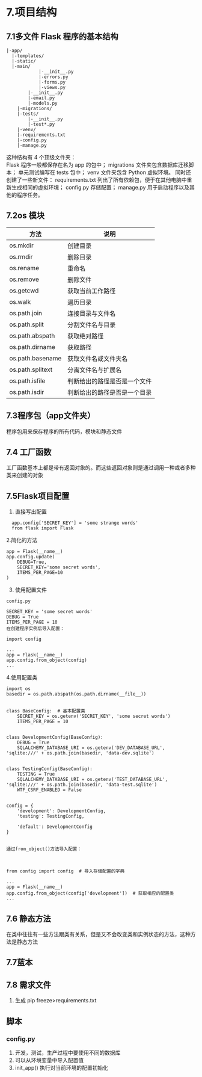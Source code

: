 # 7.项目结构
  ## 7.1多文件 Flask 程序的基本结构
```
|-app/
  |-templates/
  |-static/
  |-main/
            |-__init__.py
            |-errors.py
            |-forms.py
            |-views.py
        |-__init__.py
        |-email.py
        |-models.py
    |-migrations/
    |-tests/
        |-__init__.py
        |-test*.py
    |-venv/
    |-requirements.txt
    |-config.py
    |-manage.py
```
  

    
   这种结构有 4 个顶级文件夹：  
   Flask 程序一般都保存在名为 app 的包中；
   migrations 文件夹包含数据库迁移脚本；
   单元测试编写在 tests 包中；
   venv 文件夹包含 Python 虚拟环境。
   同时还创建了一些新文件：
   requirements.txt 列出了所有依赖包，便于在其他电脑中重新生成相同的虚拟环境；
   config.py 存储配置；
   manage.py 用于启动程序以及其他的程序任务。


  ## 7.2os 模块
方法|说明
----|----
os.mkdir|创建目录
os.rmdir|删除目录
os.rename|重命名
os.remove|删除文件
os.getcwd|获取当前工作路径
os.walk	|遍历目录
os.path.join|连接目录与文件名
os.path.split|分割文件名与目录
os.path.abspath	|获取绝对路径
os.path.dirname	|获取路径
os.path.basename|获取文件名或文件夹名
os.path.splitext|分离文件名与扩展名
os.path.isfile|判断给出的路径是否是一个文件
os.path.isdir|判断给出的路径是否是一个目录

  ## 7.3程序包（app文件夹）
  程序包用来保存程序的所有代码，模块和静态文件
  ## 7.4 工厂函数
  工厂函数基本上都是带有返回对象的。而这些返回对象则是通过调用一种或者多种类来创建的对象
  
  ## 7.5Flask项目配置
  1. 直接写出配置 
  ```
    app.config['SECRET_KEY'] = 'some strange words'
    from flask import Flask
  ```
  2.简化的方法
  ```
  app = Flask(__name__)
  app.config.update(
      DEBUG=True,
      SECRET_KEY='some secret words',
      ITEMS_PER_PAGE=10
  )
  ```
  3. 使用配置文件
  ```
  config.py

SECRET_KEY = 'some secret words'
DEBUG = True
ITEMS_PER_PAGE = 10
在创建程序实例后导入配置：

import config

...
app = Flask(__name__)
app.config.from_object(config)
...
```
4.使用配置类
```
import os
basedir = os.path.abspath(os.path.dirname(__file__))


class BaseConfig:  # 基本配置类
    SECRET_KEY = os.getenv('SECRET_KEY', 'some secret words')
    ITEMS_PER_PAGE = 10


class DevelopmentConfig(BaseConfig):
    DEBUG = True
    SQLALCHEMY_DATABASE_URI = os.getenv('DEV_DATABASE_URL', 'sqlite:///' + os.path.join(basedir, 'data-dev.sqlite')


class TestingConfig(BaseConfig):
    TESTING = True
    SQLALCHEMY_DATABASE_URI = os.getenv('TEST_DATABASE_URL', 'sqlite:///' + os.path.join(basedir, 'data-test.sqlite')
    WTF_CSRF_ENABLED = False


config = {
    'development': DevelopmentConfig,
    'testing': TestingConfig,

    'default': DevelopmentConfig
}


通过from_object()方法导入配置：



from config import config  # 导入存储配置的字典

...
app = Flask(__name__)
app.config.from_object(config['development'])  # 获取相应的配置类
...
```
  ## 7.6 静态方法
  在类中往往有一些方法跟类有关系，但是又不会改变类和实例状态的方法，这种方法是静态方法
 
  ## 7.7蓝本

 
 
  ## 7.8 需求文件
1. 生成
  pip freeze>requirements.txt
  ## 脚本
  ### config.py
1. 开发，测试，生产过程中要使用不同的数据库
2. 可以从环境变量中导入配置值
3. init_app() 执行对当前环境的配置初始化
 

 
  
